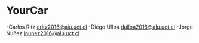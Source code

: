 # YourCar
-Carlos Ritz  critz2016@alu.uct.cl 
-Diego Ulloa dulloa2016@alu.uct.cl 
-Jorge Nuñez jnunez2016@alu.uct.cl
